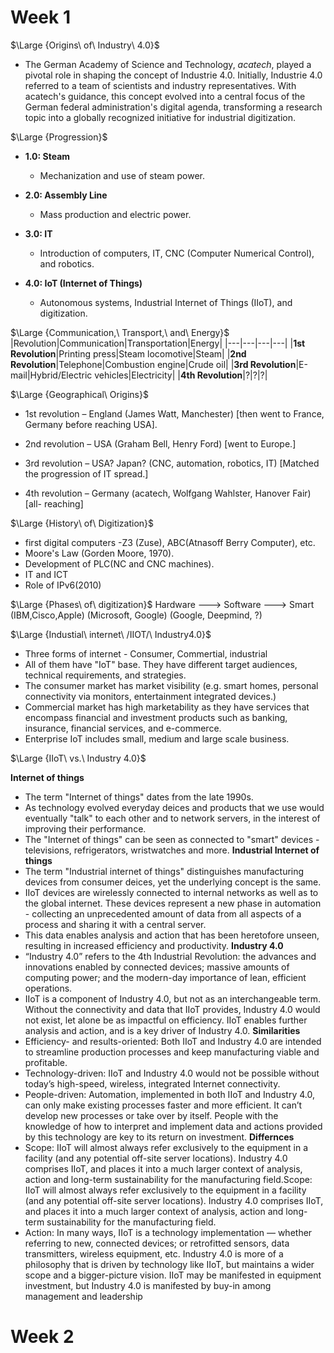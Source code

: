 # Week 1

$\Large {Origins\  of\  Industry\ 4.0}$ 
- The German Academy of Science and Technology, _acatech_, played a pivotal role in shaping the concept of Industrie 4.0. Initially, Industrie 4.0 referred to a team of scientists and industry representatives. With acatech's guidance, this concept evolved into a central focus of the German federal administration's digital agenda, transforming a research topic into a globally recognized initiative for industrial digitization.

$\Large {Progression}$ 
- **1.0: Steam**
    - Mechanization and use of steam power.
    
- **2.0: Assembly Line**
    - Mass production and electric power.
    
- **3.0: IT**
    - Introduction of computers, IT, CNC (Computer Numerical Control), and robotics.
    
- **4.0: IoT (Internet of Things)**
    - Autonomous systems, Industrial Internet of Things (IIoT), and digitization.


$\Large {Communication,\  Transport,\  and\  Energy}$  
|Revolution|Communication|Transportation|Energy|
|---|---|---|---|
|**1st Revolution**|Printing press|Steam locomotive|Steam|
|**2nd Revolution**|Telephone|Combustion engine|Crude oil|
|**3rd Revolution**|E-mail|Hybrid/Electric vehicles|Electricity|
|**4th Revolution**|?|?|?|

$\Large {Geographical\   Origins}$ 
- 1st revolution – England (James Watt, Manchester) [then went to France,
  Germany before reaching USA].

- 2nd revolution – USA (Graham Bell, Henry Ford) [went to Europe.]

- 3rd revolution – USA? Japan? (CNC, automation, robotics, IT) [Matched the
  progression of IT spread.]

- 4th revolution – Germany (acatech, Wolfgang Wahlster, Hanover Fair) [all-
  reaching]


$\Large {History\   of\  Digitization}$
- first digital computers -Z3 (Zuse), ABC(Atnasoff Berry Computer), etc.
- Moore's Law (Gorden Moore, 1970).
- Development of PLC(NC and CNC machines).
- IT and ICT
- Role of IPv6(2010)


$\Large {Phases\  of\  digitization}$ 
Hardware     --->     Software     --->     Smart 
(IBM,Cisco,Apple)    (Microsoft, Google)     (Google, Deepmind, ?)


$\Large {Industial\  internet\  /IIOT/\  Industry4.0}$ 
- Three forms of internet - Consumer, Commertial, industrial
- All of them have "IoT" base. They have different target audiences, technical requirements, and strategies.
- The consumer market has market visibility (e.g. smart homes, personal connectivity via monitors, entertainment integrated devices.)
- Commercial market has high marketability as they have services that encompass financial and investment products such as banking, insurance, financial services, and e-commerce.
- Enterprise IoT includes small, medium and large scale business.

$\Large {IIoT\  vs.\  Industry 4.0}$ 

$\textbf {Internet of things}$  
- The term "Internet of things" dates from the late 1990s.
- As technology evolved everyday deices and products that we use would eventually "talk" to each other and to network servers, in the interest of improving their performance.
- The "Internet of things" can be seen as connected to "smart" devices - televisions, refrigerators, wristwatches and more. 
$\textbf {Industrial Internet of things}$ 
- The term "Industrial internet of things" distinguishes manufacturing devices from consumer deices, yet the underlying concept is the same.
- IIoT devices are wirelessly connected to internal networks as well as to the global internet. These devices represent a new phase in automation - collecting an unprecedented amount of data from all aspects of a process and sharing it with a central server.
- This data enables analysis and action that has been heretofore unseen, resulting in increased efficiency and productivity. 
$\textbf {Industry 4.0}$ 
- “Industry 4.0” refers to the 4th Industrial Revolution: the advances
   and innovations enabled by connected devices; massive amounts of
   computing power; and the modern-day importance of lean, efficient
   operations.
-  IIoT is a component of Industry 4.0, but not as an interchangeable
   term. Without the connectivity and data that IIoT provides, Industry
   4.0 would not exist, let alone be as impactful on efficiency. IIoT
   enables further analysis and action, and is a key driver of Industry 4.0.
$\textbf {Similarities}$ 
- Efficiency- and results-oriented: Both IIoT and Industry 4.0 are intended to
  streamline production processes and keep manufacturing viable and
  profitable.
- Technology-driven: IIoT and Industry 4.0 would not be possible without
  today’s high-speed, wireless, integrated Internet connectivity.
- People-driven: Automation, implemented in both IIoT and Industry 4.0, can
  only make existing processes faster and more efficient. It can’t develop new
  processes or take over by itself. People with the knowledge of how to
  interpret and implement data and actions provided by this technology are
  key to its return on investment.
$\textbf {Differnces}$ 
- Scope: IIoT will almost always refer exclusively to the equipment in a facility (and any
  potential off-site server locations). Industry 4.0 comprises IIoT, and places it into a
  much larger context of analysis, action and long-term sustainability for the
  manufacturing field.Scope: IIoT will almost always refer exclusively to the equipment in a facility (and any potential off-site server locations). Industry 4.0 comprises IIoT, and places it into a much larger context of analysis, action and long-term sustainability for the manufacturing field.
- Action: In many ways, IIoT is a technology implementation — whether referring to
  new, connected devices; or retrofitted sensors, data transmitters, wireless
  equipment, etc. Industry 4.0 is more of a philosophy that is driven by technology like
  IIoT, but maintains a wider scope and a bigger-picture vision. IIoT may be manifested
  in equipment investment, but Industry 4.0 is manifested by buy-in among
  management and leadership


# Week 2
